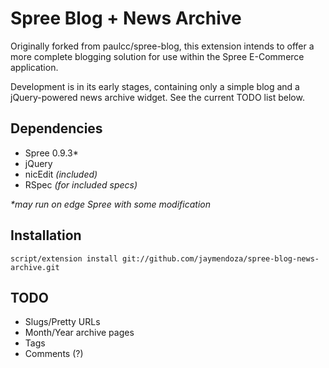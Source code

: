 Spree Blog + News Archive
=========================

Originally forked from paulcc/spree-blog, this extension intends to offer a more complete blogging solution for use within the Spree E-Commerce application.

Development is in its early stages, containing only a simple blog and a jQuery-powered news archive widget. See the current TODO list below.

Dependencies
------------

* Spree 0.9.3*
* jQuery
* nicEdit _(included)_
* RSpec _(for included specs)_

_*may run on edge Spree with some modification_

Installation
------------

`script/extension install git://github.com/jaymendoza/spree-blog-news-archive.git`

TODO
----

* Slugs/Pretty URLs
* Month/Year archive pages
* Tags
* Comments (?)
